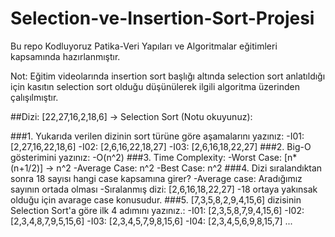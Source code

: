 # Selection-ve-Insertion-Sort-Projesi

Bu repo Kodluyoruz Patika-Veri Yapıları ve Algoritmalar eğitimleri kapsamında hazırlanmıştır.

Not: Eğitim videolarında insertion sort başlığı altında selection sort anlatıldığı için kasıtın selection sort olduğu düşünülerek ilgili algoritma üzerinden çalışılmıştır.

##Dizi: [22,27,16,2,18,6] -> Selection Sort (Notu okuyunuz):

###1. Yukarıda verilen dizinin sort türüne göre aşamalarını yazınız:
-I01: [2,27,16,22,18,6]
-I02: [2,6,16,22,18,27]
-I03: [2,6,16,18,22,27]
###2. Big-O gösterimini yazınız:
-O(n^2)
###3. Time Complexity:
-Worst Case: [n*(n+1/2)] -> n^2
-Average Case: n^2
-Best Case: n^2
###4. Dizi sıralandıktan sonra 18 sayısı hangi case kapsamına girer?
-Average case: Aradığımız sayının ortada olması
-Sıralanmış dizi: [2,6,16,18,22,27]
-18 ortaya yakınsak olduğu için avarage case konusudur.
###5. [7,3,5,8,2,9,4,15,6] dizisinin Selection Sort'a göre ilk 4 adımını yazınız.:
-I01: [2,3,5,8,7,9,4,15,6]
-I02: [2,3,4,8,7,9,5,15,6]
-I03: [2,3,4,5,7,9,8,15,6]
-I04: [2,3,4,5,6,9,8,15,7] ...
